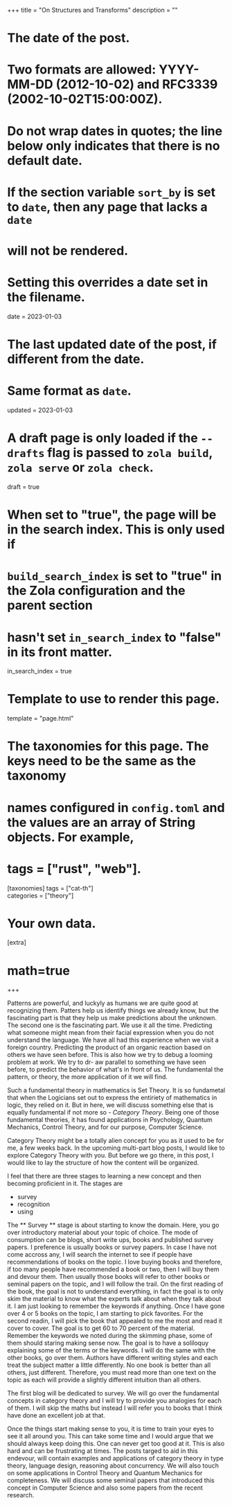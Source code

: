 +++
title = "On Structures and Transforms"
description = ""

# The date of the post.
# Two formats are allowed: YYYY-MM-DD (2012-10-02) and RFC3339 (2002-10-02T15:00:00Z).
# Do not wrap dates in quotes; the line below only indicates that there is no default date.
# If the section variable `sort_by` is set to `date`, then any page that lacks a `date`
# will not be rendered.
# Setting this overrides a date set in the filename.
date = 2023-01-03

# The last updated date of the post, if different from the date.
# Same format as `date`.
updated = 2023-01-03

# A draft page is only loaded if the `--drafts` flag is passed to `zola build`, `zola serve` or `zola check`.
draft = true

# When set to "true", the page will be in the search index. This is only used if
# `build_search_index` is set to "true" in the Zola configuration and the parent section
# hasn't set `in_search_index` to "false" in its front matter.
in_search_index = true

# Template to use to render this page.
template = "page.html"

# The taxonomies for this page. The keys need to be the same as the taxonomy
# names configured in `config.toml` and the values are an array of String objects. For example,
# tags = ["rust", "web"].
[taxonomies]
  tags = ["cat-th"]    
  categories = ["theory"]

# Your own data.
[extra]
# math=true
+++

Patterns are powerful, and luckyly as humans we are quite good at recognizing them. Patters help us
identify things we already know, but the fascinating part is that they help us make predictions about
the unknown. The second one is the fascinating part. We use it all the time. Predicting what someone
might mean from their facial expression when you do not understand the language. We have all had this
experience when we visit a foreign country. Predicting the product of an organic reaction based on
others we have seen before. This is also how we try to debug a looming problem at work. We try to dr-
aw parallel to something we have seen before, to predict the behavior of what's in front of us. The
fundamental the pattern, or theory, the more application of it we will find.

Such a fundamental theory in mathematics is Set Theory. It is so fundametal that when the Logicians
set out to express the entiriety of mathematics in logic, they relied on it. But in here, we will
discuss something else that is equally fundamental if not more so - *Category Theory*. Being one of
those fundamental theories, it has found applications in Psychology, Quantum Mechanics, Control
Theory, and for our purpose, Computer Science.

Category Theory might be a totally alien concept for you as it used to be for me, a few weeks back.
In the upcoming multi-part blog posts, I would like to explore Category Theory with you. But before
we go there, in this post, I would like to lay the structure of how the content will be organized.

I feel that there are three stages to learning a new concept and then becoming proficient in it. The
stages are
- survey
- recognition
- using

The ** Survey ** stage is about starting to know the domain. Here, you go over introductory material
about your topic of choice. The mode of consumption can be blogs, short write ups, books and published
survey papers. I preference is usually books or survey papers. In case I have not come accross any,
I will search the internet to see if people have recommendations of books on the topic. I love buying
books and therefore, if too many people have recommended a book or two, then I will buy them and devour
them. Then usually those books will refer to other books or seminal papers on the topic, and I will
follow the trail. On the first reading of the book, the goal is not to understand everything, in fact
the goal is to only skim the material to know what the experts talk about when they talk about it.
I am just looking to remember the keywords if anything. Once I have gone over 4 or 5 books on the topic,
I am starting to pick favorites. For the second readin, I will pick the book that appealed to me the
most and read it cover to cover. The goal is to get 60 to 70 percent of the material. Remember the 
keywords we noted during the skimming phase, some of them should staring making sense now. The goal
is to have a soliloquy explaining some of the terms or the keywords. I will do the same with the
other books, go over them. Authors have different writing styles and each treat the subject matter
a little differently. No one book is better than all others, just different. Therefore, you must read
more than one text on the topic as each will provide a slightly different intuition than all others.

The first blog will be dedicated to survey. We will go over the fundamental concepts in category theory
and I will try to provide you analogies for each of them. I will skip the maths but instead I will refer
you to books that I think have done an excellent job at that.

Once the things start making sense to you, it is time to train your eyes to see it all around you.
This can take some time and I would argue that we should always keep doing this. One can never get
too good at it. This is also hard and can be frustrating at times. The posts targed to aid in this
endevour, will contain examples and applications of category theory in type theory, language design,
reasoning about concurrency. We will also touch on some applications in Control Theory and Quantum
Mechanics for completeness. We will discuss some seminal papers that introduced this concept in 
Computer Science and also some papers from the recent research.



<script src="https://giscus.app/client.js"
        data-repo="distributed-randomness/distributed-randomness.github.io"
        data-repo-id="MDEwOlJlcG9zaXRvcnkzMTA0ODM4MDg="
        data-category="General"
        data-category-id="DIC_kwDOEoGbYM4CTI7I"
        data-mapping="pathname"
        data-strict="0"
        data-reactions-enabled="1"
        data-emit-metadata="0"
        data-input-position="top"
        data-theme="dark_high_contrast"
        data-lang="en"
        crossorigin="anonymous"
        async>
</script>

